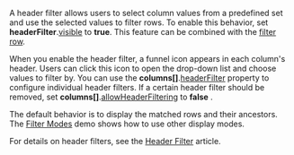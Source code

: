 A header filter allows users to select column values from a predefined set and use the selected values to filter rows. To enable this behavior, set **headerFilter**.[visible](/Documentation/ApiReference/UI_Components/dxTreeList/Configuration/headerFilter/#visible) to **true**. This feature can be combined with the [filter row](https://js.devexpress.com/Demos/WidgetsGallery/Demo/TreeList/UsingFilterRow).

When you enable the header filter, a funnel icon appears in each column's header. Users can click this icon to open the drop-down list and choose values to filter by. You can use the **columns[]**.[headerFilter](/Documentation/ApiReference/UI_Components/dxTreeList/Configuration/columns/headerFilter/) property to configure individual header filters. If a certain header filter should be removed, set **columns[]**.[allowHeaderFiltering](/Documentation/ApiReference/UI_Components/dxTreeList/Configuration/columns/#allowHeaderFiltering) to **false** .

The default behavior is to display the matched rows and their ancestors. The [Filter Modes](https://js.devexpress.com/Demos/WidgetsGallery/Demo/TreeList/FilterModes) demo shows how to use other display modes.

For details on header filters, see the [Header Filter](/Documentation/Guide/UI_Components/TreeList/Filtering_and_Searching/#Header_Filter) article.
